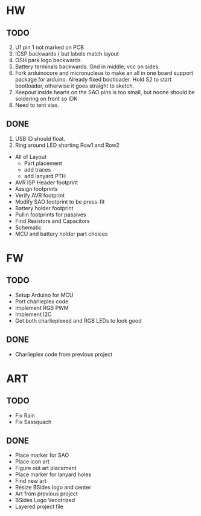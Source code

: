 # HW
## TODO
2. U1 pin 1 not marked on PCB
3. ICSP backwards ( but labels match layout
4. OSH park logo backwards
5. Battery terminals backwards. Gnd in middle, vcc on sides.
7. Fork arduinocore and micronucleus to make an all in one board support package for arduino.
Already fixed bootloader. Hold S2 to start bootloader, otherwise it goes straight to sketch.
8. Keepout inside hearts on the SAO pins is too small, but noone should be soldering on front so IDK
9. Need to tent vias.
## DONE
1. USB ID should float.
6. Ring around LED shorting Row1 and Row2
* All of Layout
  * Part placement
  * add traces
  * add lanyard PTH
* AVR ISP Header footprint
* Assign footprints
* Verify AVR footprint
* Modify SAO footprint to be press-fit
* Battery holder footprint
* Pullin footprints for passives
* Find Resistors and Capacitors
* Schematic  
* MCU and battery holder part choices

# FW
## TODO  
* Setup Arduino for MCU
* Port charlieplex code
* Implement RGB PWM
* Implement I2C
* Get both charlieplexed and RGB LEDs to look good

## DONE  
* Charlieplex code from previous project

# ART
## TODO 
* Fix Rain
* Fix Sassquach
 
## DONE 
* Place marker for SAO
* Place icon art
* Figure out art placement
* Place marker for lanyard holes
* Find new art
* Resize BSides logo and center
* Art from previous project
* BSides Logo Vecotrized
* Layered project file
